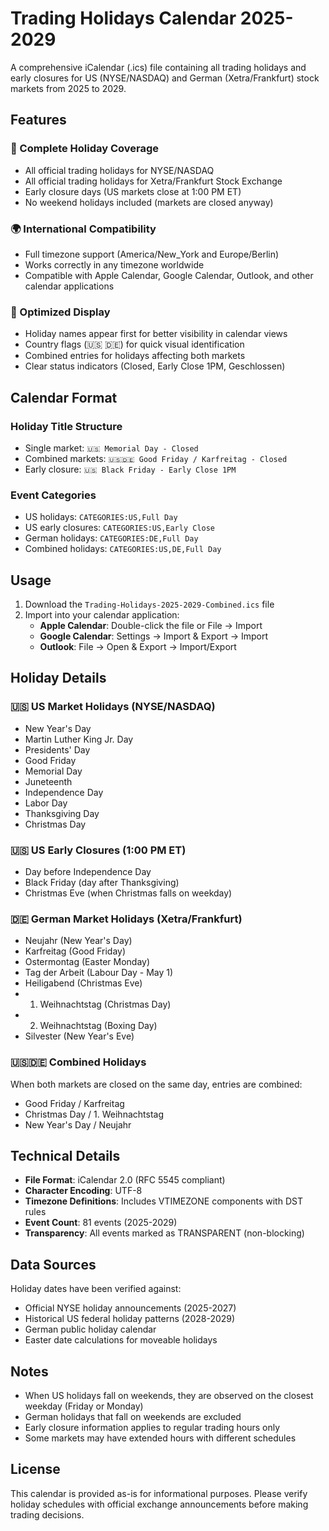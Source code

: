 # Trading Holidays Calendar 2025-2029

A comprehensive iCalendar (.ics) file containing all trading holidays and early closures for US (NYSE/NASDAQ) and German (Xetra/Frankfurt) stock markets from 2025 to 2029.

## Features

### 📅 Complete Holiday Coverage
- All official trading holidays for NYSE/NASDAQ
- All official trading holidays for Xetra/Frankfurt Stock Exchange
- Early closure days (US markets close at 1:00 PM ET)
- No weekend holidays included (markets are closed anyway)

### 🌍 International Compatibility
- Full timezone support (America/New_York and Europe/Berlin)
- Works correctly in any timezone worldwide
- Compatible with Apple Calendar, Google Calendar, Outlook, and other calendar applications

### 🎯 Optimized Display
- Holiday names appear first for better visibility in calendar views
- Country flags (🇺🇸 🇩🇪) for quick visual identification
- Combined entries for holidays affecting both markets
- Clear status indicators (Closed, Early Close 1PM, Geschlossen)

## Calendar Format

### Holiday Title Structure
- Single market: `🇺🇸 Memorial Day - Closed`
- Combined markets: `🇺🇸🇩🇪 Good Friday / Karfreitag - Closed`
- Early closure: `🇺🇸 Black Friday - Early Close 1PM`

### Event Categories
- US holidays: `CATEGORIES:US,Full Day`
- US early closures: `CATEGORIES:US,Early Close`
- German holidays: `CATEGORIES:DE,Full Day`
- Combined holidays: `CATEGORIES:US,DE,Full Day`

## Usage

1. Download the `Trading-Holidays-2025-2029-Combined.ics` file
2. Import into your calendar application:
   - **Apple Calendar**: Double-click the file or File → Import
   - **Google Calendar**: Settings → Import & Export → Import
   - **Outlook**: File → Open & Export → Import/Export

## Holiday Details

### 🇺🇸 US Market Holidays (NYSE/NASDAQ)
- New Year's Day
- Martin Luther King Jr. Day
- Presidents' Day
- Good Friday
- Memorial Day
- Juneteenth
- Independence Day
- Labor Day
- Thanksgiving Day
- Christmas Day

### 🇺🇸 US Early Closures (1:00 PM ET)
- Day before Independence Day
- Black Friday (day after Thanksgiving)
- Christmas Eve (when Christmas falls on weekday)

### 🇩🇪 German Market Holidays (Xetra/Frankfurt)
- Neujahr (New Year's Day)
- Karfreitag (Good Friday)
- Ostermontag (Easter Monday)
- Tag der Arbeit (Labour Day - May 1)
- Heiligabend (Christmas Eve)
- 1. Weihnachtstag (Christmas Day)
- 2. Weihnachtstag (Boxing Day)
- Silvester (New Year's Eve)

### 🇺🇸🇩🇪 Combined Holidays
When both markets are closed on the same day, entries are combined:
- Good Friday / Karfreitag
- Christmas Day / 1. Weihnachtstag
- New Year's Day / Neujahr

## Technical Details

- **File Format**: iCalendar 2.0 (RFC 5545 compliant)
- **Character Encoding**: UTF-8
- **Timezone Definitions**: Includes VTIMEZONE components with DST rules
- **Event Count**: 81 events (2025-2029)
- **Transparency**: All events marked as TRANSPARENT (non-blocking)

## Data Sources

Holiday dates have been verified against:
- Official NYSE holiday announcements (2025-2027)
- Historical US federal holiday patterns (2028-2029)
- German public holiday calendar
- Easter date calculations for moveable holidays

## Notes

- When US holidays fall on weekends, they are observed on the closest weekday (Friday or Monday)
- German holidays that fall on weekends are excluded
- Early closure information applies to regular trading hours only
- Some markets may have extended hours with different schedules

## License

This calendar is provided as-is for informational purposes. Please verify holiday schedules with official exchange announcements before making trading decisions.
